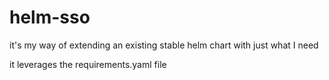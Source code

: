 # helm-sso

it's my way of extending an existing stable helm chart with just what I need

it leverages the requirements.yaml file
